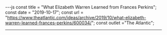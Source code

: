 ---js
const title = "What Elizabeth Warren Learned from Frances Perkins";
const date = "2019-10-17";
const url = "https://www.theatlantic.com/ideas/archive/2019/10/what-elizabeth-warren-learned-frances-perkins/600034/";
const outlet ="The Atlantic";

---


